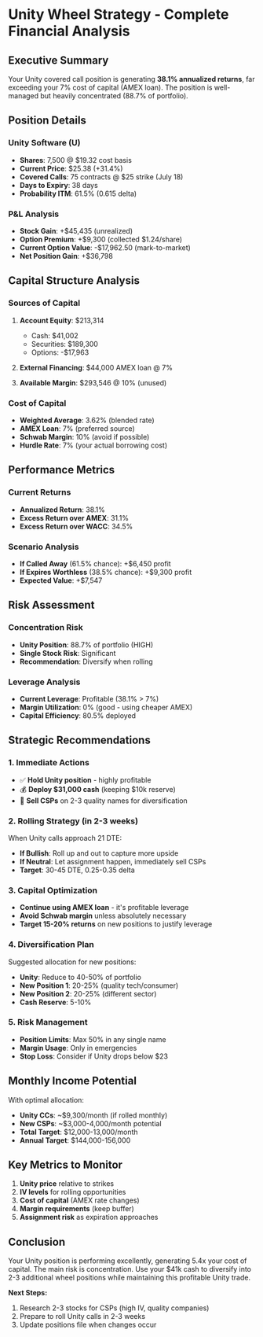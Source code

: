 # Unity Wheel Strategy - Complete Financial Analysis

## Executive Summary

Your Unity covered call position is generating **38.1% annualized returns**, far exceeding your 7% cost of capital (AMEX loan). The position is well-managed but heavily concentrated (88.7% of portfolio).

## Position Details

### Unity Software (U)
- **Shares**: 7,500 @ $19.32 cost basis
- **Current Price**: $25.38 (+31.4%)
- **Covered Calls**: 75 contracts @ $25 strike (July 18)
- **Days to Expiry**: 38 days
- **Probability ITM**: 61.5% (0.615 delta)

### P&L Analysis
- **Stock Gain**: +$45,435 (unrealized)
- **Option Premium**: +$9,300 (collected $1.24/share)
- **Current Option Value**: -$17,962.50 (mark-to-market)
- **Net Position Gain**: +$36,798

## Capital Structure Analysis

### Sources of Capital
1. **Account Equity**: $213,314
   - Cash: $41,002
   - Securities: $189,300
   - Options: -$17,963

2. **External Financing**: $44,000 AMEX loan @ 7%
3. **Available Margin**: $293,546 @ 10% (unused)

### Cost of Capital
- **Weighted Average**: 3.62% (blended rate)
- **AMEX Loan**: 7% (preferred source)
- **Schwab Margin**: 10% (avoid if possible)
- **Hurdle Rate**: 7% (your actual borrowing cost)

## Performance Metrics

### Current Returns
- **Annualized Return**: 38.1%
- **Excess Return over AMEX**: 31.1%
- **Excess Return over WACC**: 34.5%

### Scenario Analysis
- **If Called Away** (61.5% chance): +$6,450 profit
- **If Expires Worthless** (38.5% chance): +$9,300 profit
- **Expected Value**: +$7,547

## Risk Assessment

### Concentration Risk
- **Unity Position**: 88.7% of portfolio (HIGH)
- **Single Stock Risk**: Significant
- **Recommendation**: Diversify when rolling

### Leverage Analysis
- **Current Leverage**: Profitable (38.1% > 7%)
- **Margin Utilization**: 0% (good - using cheaper AMEX)
- **Capital Efficiency**: 80.5% deployed

## Strategic Recommendations

### 1. Immediate Actions
- ✅ **Hold Unity position** - highly profitable
- 💰 **Deploy $31,000 cash** (keeping $10k reserve)
- 🎯 **Sell CSPs** on 2-3 quality names for diversification

### 2. Rolling Strategy (in 2-3 weeks)
When Unity calls approach 21 DTE:
- **If Bullish**: Roll up and out to capture more upside
- **If Neutral**: Let assignment happen, immediately sell CSPs
- **Target**: 30-45 DTE, 0.25-0.35 delta

### 3. Capital Optimization
- **Continue using AMEX loan** - it's profitable leverage
- **Avoid Schwab margin** unless absolutely necessary
- **Target 15-20% returns** on new positions to justify leverage

### 4. Diversification Plan
Suggested allocation for new positions:
- **Unity**: Reduce to 40-50% of portfolio
- **New Position 1**: 20-25% (quality tech/consumer)
- **New Position 2**: 20-25% (different sector)
- **Cash Reserve**: 5-10%

### 5. Risk Management
- **Position Limits**: Max 50% in any single name
- **Margin Usage**: Only in emergencies
- **Stop Loss**: Consider if Unity drops below $23

## Monthly Income Potential

With optimal allocation:
- **Unity CCs**: ~$9,300/month (if rolled monthly)
- **New CSPs**: ~$3,000-4,000/month potential
- **Total Target**: $12,000-13,000/month
- **Annual Target**: $144,000-156,000

## Key Metrics to Monitor

1. **Unity price** relative to strikes
2. **IV levels** for rolling opportunities
3. **Cost of capital** (AMEX rate changes)
4. **Margin requirements** (keep buffer)
5. **Assignment risk** as expiration approaches

## Conclusion

Your Unity position is performing excellently, generating 5.4x your cost of capital. The main risk is concentration. Use your $41k cash to diversify into 2-3 additional wheel positions while maintaining this profitable Unity trade.

**Next Steps:**
1. Research 2-3 stocks for CSPs (high IV, quality companies)
2. Prepare to roll Unity calls in 2-3 weeks
3. Update positions file when changes occur
